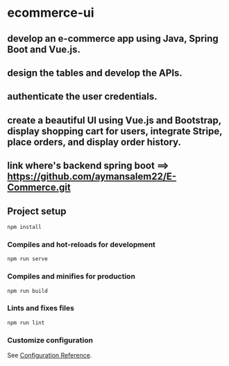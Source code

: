 # ecommerce-ui

 ## develop an e-commerce app using Java, Spring Boot and Vue.js.

 ## design the tables and develop the APIs.

 ## authenticate the user credentials.

 ##  create a beautiful UI using Vue.js and Bootstrap, display shopping cart for users, integrate  Stripe, place orders, and display order history.
    
 ## link where's backend spring boot ==> https://github.com/aymansalem22/E-Commerce.git

## Project setup
```
npm install
```

### Compiles and hot-reloads for development
```
npm run serve
```

### Compiles and minifies for production
```
npm run build
```

### Lints and fixes files
```
npm run lint
```

### Customize configuration
See [Configuration Reference](https://cli.vuejs.org/config/).




